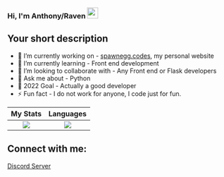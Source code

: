 ### Hi, I'm Anthony/Raven <img src="https://media.giphy.com/media/hvRJCLFzcasrR4ia7z/giphy.gif" width="25px">

## Your short description
- 🔭 I’m currently working on -  <a href="https://spawnegg.codes">spawnegg.codes</a>, my personal website
- 🌱 I’m currently learning - Front end development
- 👯 I’m looking to collaborate with - Any Front end or Flask developers
- 💬 Ask me about - Python
- 🥅 2022 Goal - Actually a good developer
- ⚡ Fun fact - I do not work for anyone, I code just for fun.


 
 My Stats             |  Languages
:-------------------------:|:-------------------------:
![](https://github-readme-stats.vercel.app/api?username=ProgrammingMyLife&count_private=true&include_all_commits=true&theme=dracula)  |  ![](https://github-readme-stats.vercel.app/api/top-langs/?username=ProgrammingMyLife&theme=dracula)
 


## Connect with me:

<a href="https://discord.gg/MwmnXNsjsj"> Discord Server </a>
